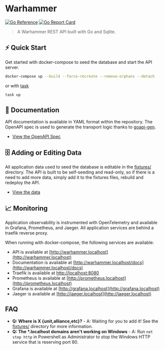# Warhammer

[![Go Reference](https://pkg.go.dev/badge/github.com/brittonhayes/warhammer.svg)](https://pkg.go.dev/github.com/brittonhayes/warhammer)
[![Go Report Card](https://goreportcard.com/badge/github.com/brittonhayes/warhammer)](https://goreportcard.com/report/github.com/brittonhayes/warhammer)

> A Warhammer REST API built with Go and Sqlite.

## ⚡ Quick Start

Get started with docker-compose to seed the database and start the API server.

```sh
docker-compose up --build --force-recreate --remove-orphans --detach
```

or with [task](https://taskfile.dev/)

```sh
task up
```

## 📖 Documentation

API documentation is available in YAML format within the repository. The OpenAPI spec is used to generate the transport logic thanks to [goapi-gen](https://github.com/discord-gophers/goapi-gen).

- [View the OpenAPI Spec](https://github.com/brittonhayes/warhammer/blob/main/api/openapi.yaml)

## 🗄️ Adding or Editing Data

All application data used to seed the database is editable in the [fixtures/](https://github.com/brittonhayes/warhammer/blob/main/fixtures/) directory. The API is built to be self-seeding and read-only, so if there is a need to add more data, simply add it to the fixtures files, rebuild and redeploy the API.

- [View the data](https://github.com/brittonhayes/warhammer/blob/main/fixtures/fixtures.yaml)

## 📈 Monitoring

Application observability is instrumented with OpenTelemetry and available in Grafana, Prometheus, and Jaeger. All application services are behind a traefik reverse proxy.

When running with docker-compose, the following services are available:

- API is available at [http://warhammer.localhost](http://warhammer.localhost)
- Documentation is available at [http://warhammer.localhost/docs](http://warhammer.localhost/docs)
- Traefik is available at [http://localhost:8080](http://localhost:8080)
- Prometheus is available at [http://prometheus.localhost](http://prometheus.localhost)
- Grafana is available at [http://grafana.localhost](http://grafana.localhost)
- Jaeger is available at [http://jaeger.localhost](http://jaeger.localhost)

## FAQ

- **Q: Where is X {unit,alliance,etc}?** - A: Waiting for you to add it! See the [fixtures/](https://github.com/brittonhayes/warhammer/blob/main/fixtures/) directory for more information.
- **Q: The \*.localhost domains aren't working on Windows** - A: Run `net stop http` in Powershell as Administrator to stop the Windows HTTP service that is reserving port 80.
